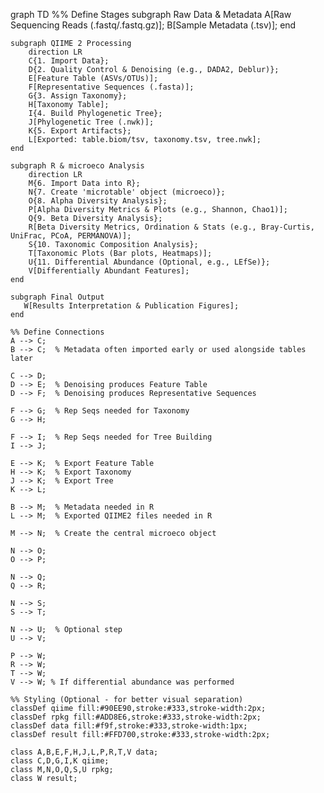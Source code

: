 graph TD
    %% Define Stages
    subgraph Raw Data & Metadata
        A[Raw Sequencing Reads (.fastq/.fastq.gz)];
        B[Sample Metadata (.tsv)];
    end

    subgraph QIIME 2 Processing
        direction LR
        C{1. Import Data};
        D{2. Quality Control & Denoising (e.g., DADA2, Deblur)};
        E[Feature Table (ASVs/OTUs)];
        F[Representative Sequences (.fasta)];
        G{3. Assign Taxonomy};
        H[Taxonomy Table];
        I{4. Build Phylogenetic Tree};
        J[Phylogenetic Tree (.nwk)];
        K{5. Export Artifacts};
        L[Exported: table.biom/tsv, taxonomy.tsv, tree.nwk];
    end

    subgraph R & microeco Analysis
        direction LR
        M{6. Import Data into R};
        N{7. Create 'microtable' object (microeco)};
        O{8. Alpha Diversity Analysis};
        P[Alpha Diversity Metrics & Plots (e.g., Shannon, Chao1)];
        Q{9. Beta Diversity Analysis};
        R[Beta Diversity Metrics, Ordination & Stats (e.g., Bray-Curtis, UniFrac, PCoA, PERMANOVA)];
        S{10. Taxonomic Composition Analysis};
        T[Taxonomic Plots (Bar plots, Heatmaps)];
        U{11. Differential Abundance (Optional, e.g., LEfSe)};
        V[Differentially Abundant Features];
    end

    subgraph Final Output
       W[Results Interpretation & Publication Figures];
    end

    %% Define Connections
    A --> C;
    B --> C;  % Metadata often imported early or used alongside tables later

    C --> D;
    D --> E;  % Denoising produces Feature Table
    D --> F;  % Denoising produces Representative Sequences

    F --> G;  % Rep Seqs needed for Taxonomy
    G --> H;

    F --> I;  % Rep Seqs needed for Tree Building
    I --> J;

    E --> K;  % Export Feature Table
    H --> K;  % Export Taxonomy
    J --> K;  % Export Tree
    K --> L;

    B --> M;  % Metadata needed in R
    L --> M;  % Exported QIIME2 files needed in R

    M --> N;  % Create the central microeco object

    N --> O;
    O --> P;

    N --> Q;
    Q --> R;

    N --> S;
    S --> T;

    N --> U;  % Optional step
    U --> V;

    P --> W;
    R --> W;
    T --> W;
    V --> W; % If differential abundance was performed

    %% Styling (Optional - for better visual separation)
    classDef qiime fill:#90EE90,stroke:#333,stroke-width:2px;
    classDef rpkg fill:#ADD8E6,stroke:#333,stroke-width:2px;
    classDef data fill:#f9f,stroke:#333,stroke-width:1px;
    classDef result fill:#FFD700,stroke:#333,stroke-width:2px;

    class A,B,E,F,H,J,L,P,R,T,V data;
    class C,D,G,I,K qiime;
    class M,N,O,Q,S,U rpkg;
    class W result;
